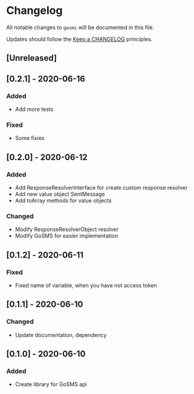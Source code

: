 # Changelog

All notable changes to `gosms` will be documented in this file.

Updates should follow the [Keep a CHANGELOG](http://keepachangelog.com/) principles.

## [Unreleased]

## [0.2.1] - 2020-06-16

### Added
- Add more tests

### Fixed
- Some fixies

## [0.2.0] - 2020-06-12

### Added
- Add ResponseResolverInterface for create custom response resolver
- Add new value object SentMessage
- Add toArray methods for value objects

### Changed
- Modify ResponseResolverObject resolver
- Modify GoSMS for easier implementation

## [0.1.2] - 2020-06-11

### Fixed
- Fixed name of variable, when you have not access token

## [0.1.1] - 2020-06-10

### Changed
- Update documentation, dependency

## [0.1.0] - 2020-06-10

### Added
- Create library for GoSMS api
